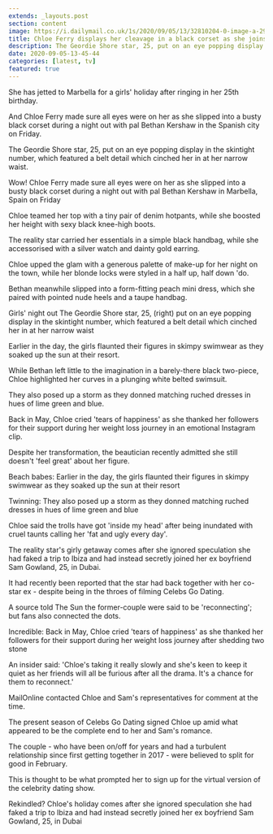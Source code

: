 ```yaml
---
extends: _layouts.post
section: content
image: https://i.dailymail.co.uk/1s/2020/09/05/13/32810204-0-image-a-29_1599309059762.jpg 
title: Chloe Ferry displays her cleavage in a black corset as she joins pal Bethan Kershaw in Marbella 
description: The Geordie Shore star, 25, put on an eye popping display in a busty black corset during a night out with pal Bethan Kershaw in Marbella on Friday. 
date: 2020-09-05-13-45-44 
categories: [latest, tv] 
featured: true 
--- 
```

She has jetted to Marbella for a girls' holiday after ringing in her 25th birthday.

And Chloe Ferry made sure all eyes were on her as she slipped into a busty black corset during a night out with pal Bethan Kershaw in the Spanish city on Friday. 

The Geordie Shore star, 25, put on an eye popping display in the skintight number, which featured a belt detail which cinched her in at her narrow waist.

Wow! Chloe Ferry made sure all eyes were on her as she slipped into a busty black corset during a night out with pal Bethan Kershaw in Marbella, Spain on Friday

Chloe teamed her top with a tiny pair of denim hotpants, while she boosted her height with sexy black knee-high boots.

The reality star carried her essentials in a simple black handbag, while she accessorised with a silver watch and dainty gold earring. 

Chloe upped the glam with a generous palette of make-up for her night on the town, while her blonde locks were styled in a half up, half down 'do. 

Bethan meanwhile slipped into a form-fitting peach mini dress, which she paired with pointed nude heels and a taupe handbag.

Girls' night out The Geordie Shore star, 25, (right) put on an eye popping display in the skintight number, which featured a belt detail which cinched her in at her narrow waist

Earlier in the day, the girls flaunted their figures in skimpy swimwear as they soaked up the sun at their resort.

While Bethan left little to the imagination in a barely-there black two-piece, Chloe highlighted her curves in a plunging white belted swimsuit. 

They also posed up a storm as they donned matching ruched dresses in hues of lime green and blue.

Back in May, Chloe cried 'tears of happiness' as she thanked her followers for their support during her weight loss journey in an emotional Instagram clip. 

Despite her transformation, the beautician recently admitted she still doesn't 'feel great' about her figure.

Beach babes: Earlier in the day, the girls flaunted their figures in skimpy swimwear as they soaked up the sun at their resort

Twinning: They also posed up a storm as they donned matching ruched dresses in hues of lime green and blue

Chloe said the trolls have got 'inside my head' after being inundated with cruel taunts calling her 'fat and ugly every day'. 

The reality star's girly getaway comes after she ignored speculation she had faked a trip to Ibiza and had instead secretly joined her ex boyfriend Sam Gowland, 25, in Dubai.

It had recently been reported that the star had back together with her co-star ex - despite being in the throes of filming Celebs Go Dating. 

A source told The Sun the former-couple were said to be 'reconnecting'; but fans also connected the dots.

Incredible: Back in May, Chloe cried 'tears of happiness' as she thanked her followers for their support during her weight loss journey after shedding two stone

An insider said: 'Chloe's taking it really slowly and she's keen to keep it quiet as her friends will all be furious after all the drama. It's a chance for them to reconnect.'

MailOnline contacted Chloe and Sam's representatives for comment at the time. 

The present season of Celebs Go Dating signed Chloe up amid what appeared to be the complete end to her and Sam's romance.

The couple - who have been on/off for years and had a turbulent relationship since first getting together in 2017 - were believed to split for good in February.

This is thought to be what prompted her to sign up for the virtual version of the celebrity dating show.

Rekindled? Chloe's holiday comes after she ignored speculation she had faked a trip to Ibiza and had instead secretly joined her ex boyfriend Sam Gowland, 25, in Dubai 


